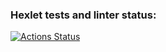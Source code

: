 ### Hexlet tests and linter status:
[![Actions Status](https://github.com/katebatya/qa-engineer-project-84/actions/workflows/hexlet-check.yml/badge.svg)](https://github.com/katebatya/qa-engineer-project-84/actions)